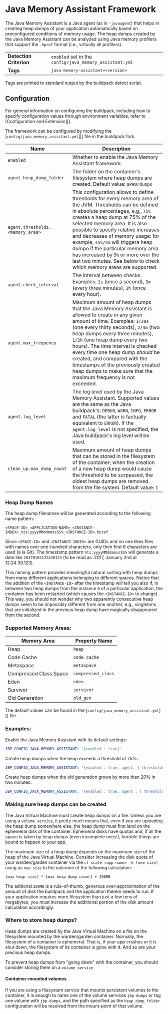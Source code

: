 # Java Memory Assistant Framework
The Java Memory Assistant is a Java agent (as in `-javaagent`) that helps in creating heap dumps of your application automatically based on preconfigured conditions of memory usage.
The heap dumps created by the Java Memory Assistant can be analyzed using Java memory profilers that support the `.hprof` format (i.e., virtually all profilers).

<table>
  <tr>
    <td><strong>Detection Criterion</strong></td><td><code>enabled</code> set in the <code>config/java_memory_assistant.yml</code></td>
  </tr>
  <tr>
    <td><strong>Tags</strong></td><td><tt>java-memory-assistant=&lt;version&gt;</tt></td>
  </tr>
</table>
Tags are printed to standard output by the buildpack detect script.

## Configuration
For general information on configuring the buildpack, including how to specify configuration values through environment variables, refer to [Configuration and Extension][].

The framework can be configured by modifying the [``config/java_memory_assistant.yml``][] file in the buildpack fork.

| Name | Description
| ---- | -----------
| `enabled` | Whether to enable the Java Memory Assistant framework.
| `agent.heap_dump_folder` | The folder on the container's filesystem where heap dumps are created. Default value: `$PWD/dumps`
| `agent.thresholds.<memory_area>` | This configuration allows to define thresholds for every memory area of the JVM. Thresholds can be defined in absolute percentages, e.g., `75%` creates a heap dump at 75% of the selected memory area. It is also possible to specify relative increases and decreases of memory usage: for example, `+5%/2m` will triggera heap dumpo if the particular memory area has increased by `5%` or more over the last two minutes. See below to check which memory areas are supported.
| `agent.check_interval` | The interval between checks. Examples: `1s` (once a second), `3m` (every three minutes), `1h` (once every hour).
| `agent.max_frequency` | Maximum amount of heap dumps that the Java Memory Assistant is allowed to create in any given amount of time. Examples: `1/30s` (one every thirty seconds), `2/3m` (two heap dumps every three minutes), `1/2h` (one heap dump every two hours). The time interval is checked every time one heap dump *should* be created, and compared with the timestamps of the previously created heap dumps to make sure that the maximum frequency is not exceeded. |
| `agent.log_level` | The log level used by the Java Memory Assistant. Supported values are the same as the Java buildpack's: `DEBUG`, `WARN`, `INFO`, `ERROR` and `FATAL` (the latter is factually equivalent to `ERROR`). If the `agent.log_level` is not specified, the Java buildpack's log level will be used. |
| `clean_up.max_dump_count` | Maximum amount of heap dumps that can be stored in the filesystem of the container; when the creation of a new heap dump would cause the threshold to be surpassed, the oldest heap dumps are removed from the file system. Default value: `1` |

### Heap Dump Names
The heap dump filenames will be generated according to the following name pattern:

`<SPACE-ID>_<APPLICATION-NAME>_<INSTANCE-INDEX>_%ts:yyyyMMddmmssSS%_<INSTANCE-ID>.hprof`

Since `<SPACE-ID>` and `<INSTANCE-INDEX>` are GUIDs and no one likes files with names over one-hundred characters, only their first 6 characters are used (à la Git). 
The timestamp pattern `%ts:yyyyMMddmmssSS%` will generate a date like `20170102122430123` (to be read as: 2017, January 2nd at 12:24:30.123).

This naming pattern provides meaningful natural sorting with heap dumps from many different applications belonging to different spaces.
Notice that the addition of the `<INSTANCE-ID>` after the timestamp will tell you also if, in between two heap dumps from the instance `0` of a particular application, the container has been restarted (which causes the `<INSTANCE-ID>` to change).
This way, you should not wonder why two apparently consecutive heap dumps seem to be impossibly different from one another, e.g., singletons that are initialized in the previous heap dump have magically disappeared from the second. 

### Supported Memory Areas:

| Memory Area            | Property Name    |
|------------------------|------------------|
| Heap                   | `heap`             |
| Code Cache             | `code_cache`       |
| Metaspace              | `metaspace`        |
| Compressed Class Space | `compressed_class` |
| Eden                   | `eden`             |
| Survivor               | `survivor`         |
| Old Generation         | `old_gen`          |

The default values can be found in the [``config/java_memory_assistant.yml``][] file.

### Examples:

Enable the Java Memory Assistant with its default settings:

```yaml
JBP_CONFIG_JAVA_MEMORY_ASSISTANT: '{enabled : true}'
```

Create heap dumps when the heap exceeds a threshold of 75%:

```yaml
JBP_CONFIG_JAVA_MEMORY_ASSISTANT: '{enabled : true, agent: { thresholds : { heap : 75% } } }'
```

Create heap dumps when the old generation grows by more than 20% in two minutes:

```yaml
JBP_CONFIG_JAVA_MEMORY_ASSISTANT: '{enabled : true, agent : { thresholds : { old_gen : +20%/2m } } }'
```

### Making sure heap dumps can be created

The Java Virtual Machine must create heap dumps on a file.
Unless you are using a `volume service`, it pretty much means that, even if you are uploading the heap dump somewhere else, the heap dump must first land on the ephemeral disk of the container.
Ephemeral disks have quotas and, if all the space is taken by heap dumps (even incomplete ones!), horrible things are bound to happen to your app.

The maximum size of a heap dump depends on the maximum size of the heap of the Java Virtual Machine.
Consider increasing the disk quota of your warden/garden container via the `cf scale <app-name> -k [new size]` using as `new size` to the outcome of the following calculation:

`[max heap size] * [max heap dump count] + 200MB`

The aditional `200MB` is a rule-of-thumb, generous over-approximation of the amount of disk the buildpack and the application therein needs to run.
If your application requires more filesystem than just a few tens of megabytes, you must increase the additional portion of the disk amount calculation accordingly.

### Where to store heap dumps?

Heap dumps are created by the Java Virtual Machine on a file on the filesystem mounted by the warden/garden container.
Normally, the filesystem of a container is ephemeral.
That is, if your app crashes or it is shut down, the filesystem of its container is gone with it.
And so are your precious heap dumps.

To prevent heap dumps from "going down" with the container, you should consider storing them on a `volume service`

#### Container-mounted volumes

If you are using a filesystem service that mounts persistent volumes to the container, it is enough to name one of the volume services `jbp-dumps` or tag one volume with `jbp-dumps`, and the path specified as the `heap_dump_folder` configuration will be resolved from the mount-point of that volume.